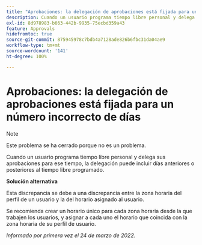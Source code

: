 ```yaml
---
title: "Aprobaciones: la delegación de aprobaciones está fijada para un número incorrecto de días"
description: Cuando un usuario programa tiempo libre personal y delega sus aprobaciones para ese tiempo, la delegación puede incluir días anteriores o posteriores al tiempo libre programado.
exl-id: 8d978983-b663-442b-9935-75ecbd359a43
feature: Approvals
hidefromtoc: true
source-git-commit: 875945978c7bdb4a7128ade826b6fbc31da04ae9
workflow-type: tm+mt
source-wordcount: '141'
ht-degree: 100%

---
```


# Aprobaciones: la delegación de aprobaciones está fijada para un número incorrecto de días

<!--Live for workaround-->

>[!NOTE]
>
>Este problema se ha cerrado porque no es un problema.

Cuando un usuario programa tiempo libre personal y delega sus aprobaciones para ese tiempo, la delegación puede incluir días anteriores o posteriores al tiempo libre programado.

**Solución alternativa**

Esta discrepancia se debe a una discrepancia entre la zona horaria del perfil de un usuario y la del horario asignado al usuario.

Se recomienda crear un horario único para cada zona horaria desde la que trabajen los usuarios, y asignar a cada uno el horario que coincida con la zona horaria de su perfil de usuario.

_Informado por primera vez el 24 de marzo de 2022._
